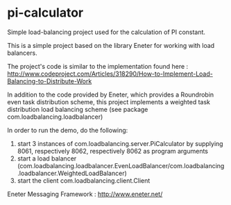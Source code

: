 pi-calculator
=============

Simple load-balancing project used for the calculation of PI constant.


This is a simple project based on the library Eneter for working with load balancers.

The project's code is similar to the implementation found here :
http://www.codeproject.com/Articles/318290/How-to-Implement-Load-Balancing-to-Distribute-Work

In addition to the code provided by Eneter, which provides a Roundrobin even task distribution scheme,
this project implements a weighted task distribution load balancing scheme (see package com.loadbalancing.loadbalancer)


In order to run the demo, do the following:
1. start 3 instances of com.loadbalancing.server.PiCalculator by supplying 8061, respectively 8062, respectively 8062 as program arguments
2. start a load balancer (com.loadbalancing.loadbalancer.EvenLoadBalancer/com.loadbalancing.loadbalancer.WeightedLoadBalancer)
3. start the client com.loadbalancing.client.Client

Eneter Messaging Framework : http://www.eneter.net/